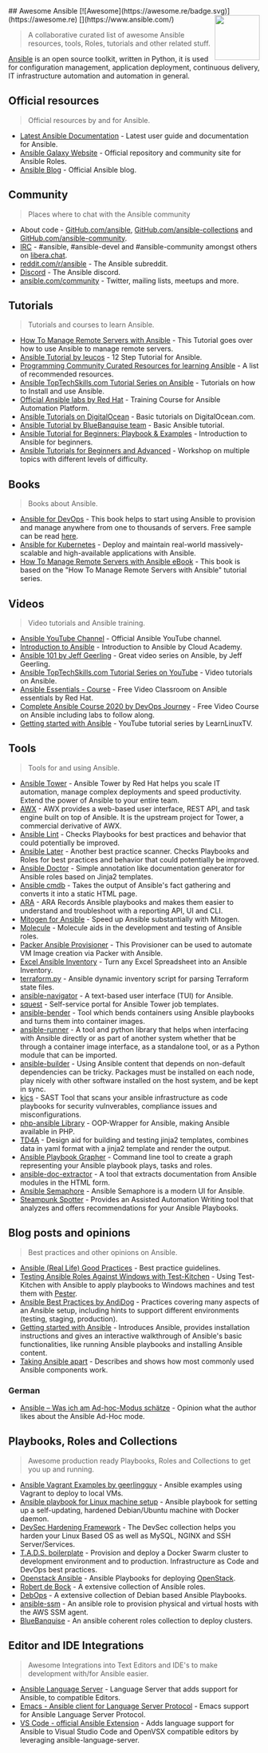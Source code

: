 <div class="github-widget" data-repo="ansible-community/awesome-ansible"></div>
<script async src="https://pagead2.googlesyndication.com/pagead/js/adsbygoogle.js"></script><ins class="adsbygoogle" style="display:block" data-ad-client="ca-pub-6890694312814945" data-ad-slot="5473692530" data-ad-format="auto"  data-full-width-responsive="true"></ins><script>(adsbygoogle = window.adsbygoogle || []).push({});</script>
## Awesome Ansible [![Awesome](https://awesome.re/badge.svg)](https://awesome.re)
<!--lint disable double-link-->
[<img src="https://raw.githubusercontent.com/ansible-community/awesome-ansible/master/ansible_logo.svg?sanitize=true" align="right" width="90">](https://www.ansible.com/)

> A collaborative curated list of awesome Ansible resources, tools, Roles, tutorials and other related stuff.

[Ansible](https://www.ansible.com/) is an open source toolkit, written in Python, it is used for  configuration management, application deployment, continuous delivery, IT infrastructure automation and automation in general.
<!--lint enable double-link-->


## Official resources

> Official resources by and for Ansible.

- [Latest Ansible Documentation](https://docs.ansible.com/ansible/latest/user_guide/index.html) - Latest user guide and documentation for Ansible.
- [Ansible Galaxy Website](https://galaxy.ansible.com/) - Official repository and community site for Ansible Roles.
- [Ansible Blog](https://www.ansible.com/blog) - Official Ansible blog.

## Community

> Places where to chat with the Ansible community

- About code - [GitHub.com/ansible](https://github.com/ansible), [GitHub.com/ansible-collections](https://github.com/ansible-collections) and [GitHub.com/ansible-community](https://github.com/ansible-community).
- [IRC](https://docs.ansible.com/ansible/latest/community/communication.html#irc-channels) - #ansible, #ansible-devel and #ansible-community amongst others on [libera.chat](https://libera.chat/).
- [reddit.com/r/ansible](https://old.reddit.com/r/ansible/) - The Ansible subreddit.
- [Discord](https://old.reddit.com/r/ansible/comments/jv5shj/ansible_discord_server_come_get_ansible_help_in/) - The Ansible discord.
- [ansible.com/community](https://ansible.com/community) - Twitter, mailing lists, meetups and more.

## Tutorials

> Tutorials and courses to learn Ansible.

- [How To Manage Remote Servers with Ansible](https://www.digitalocean.com/community/tutorial_series/how-to-manage-remote-servers-with-ansible) - This Tutorial goes over how to use Ansible to manage remote servers.
- [Ansible Tutorial by leucos](https://github.com/leucos/ansible-tuto) - 12 Step Tutorial for Ansible.
- [Programming Community Curated Resources for learning Ansible](https://hackr.io/tutorials/learn-ansible) - A list of recommended resources.
- [Ansible TopTechSkills.com Tutorial Series on Ansible](https://www.toptechskills.com/ansible-tutorials-courses/) - Tutorials on how to Install and use Ansible.
- [Official Ansible labs by Red Hat](https://ansible.github.io/workshops/exercises/ansible_rhel/) - Training Course for Ansible Automation Platform.
- [Ansible Tutorials on DigitalOcean](https://www.digitalocean.com/community/tags/ansible?subtype=tutorial) - Basic tutorials on DigitalOcean.com.
- [Ansible Tutorial by BlueBanquise team](http://bluebanquise.com/documentation/releases/1.5.0/training_ansible.html) - Basic Ansible tutorial.
- [Ansible Tutorial for Beginners: Playbook & Examples](https://spacelift.io/blog/ansible-tutorial) - Introduction to Ansible for beginners.
- [Ansible Tutorials for Beginners and Advanced](https://ansible.puzzle.ch/) - Workshop on multiple topics with different levels of difficulty.

## Books

> Books about Ansible.

- [Ansible for DevOps](https://www.ansiblefordevops.com/) - This book helps to start using Ansible to provision and manage anywhere from one to thousands of servers. Free sample can be read [here](https://leanpub.com/ansible-for-devops/read_sample).
- [Ansible for Kubernetes](https://www.ansibleforkubernetes.com/) - Deploy and maintain real-world massively-scalable and high-available applications with Ansible.
- [How To Manage Remote Servers with Ansible eBook](https://www.digitalocean.com/community/books/how-to-manage-remote-servers-with-ansible-ebook) - This book is based on the "How To Manage Remote Servers with Ansible" tutorial series.

## Videos

> Video tutorials and Ansible training.

- [Ansible YouTube Channel](https://www.youtube.com/channel/UCPJo5UY1KsP7J1BuHmiWNzQ) - Official Ansible YouTube channel.
- [Introduction to Ansible](https://youtu.be/iVWmbStE1MM) - Introduction to Ansible by Cloud Academy.
- [Ansible 101 by Jeff Geerling](https://www.jeffgeerling.com/blog/2020/ansible-101-jeff-geerling-youtube-streaming-series) - Great video series on Ansible, by Jeff Geerling.
- [Ansible TopTechSkills.com Tutorial Series on YouTube](https://www.youtube.com/playlist?list=PLMyOob-UkeytIleCbMlFfCzaunOh27hm6) - Video tutorials on Ansible.
- [Ansible Essentials - Course](https://www.redhat.com/en/services/training/do007-ansible-essentials-simplicity-automation-technical-overview) - Free Video Classroom on Ansible essentials by Red Hat.
- [Complete Ansible Course 2020 by DevOps Journey](https://www.youtube.com/watch?v=KuiAiUyuDY4&list=PLnFWJCugpwfzTlIJ-JtuATD2MBBD7_m3u&index=1) - Free Video Course on Ansible including labs to follow along.
- [Getting started with Ansible](https://youtube.com/playlist?list=PLT98CRl2KxKEUHie1m24-wkyHpEsa4Y70) - YouTube tutorial series by LearnLinuxTV.

## Tools

> Tools for and using Ansible.

- [Ansible Tower](https://www.ansible.com/products/tower) - Ansible Tower by Red Hat helps you scale IT automation, manage complex deployments and speed productivity. Extend the power of Ansible to your entire team.
- [AWX](https://github.com/ansible/awx) - AWX provides a web-based user interface, REST API, and task engine built on top of Ansible. It is the upstream project for Tower, a commercial derivative of AWX.
- [Ansible Lint](https://github.com/ansible/ansible-lint) - Checks Playbooks for best practices and behavior that could potentially be improved.
- [Ansible Later](https://github.com/thegeeklab/ansible-later) - Another best practice scanner. Checks Playbooks and Roles for best practices and behavior that could potentially be improved.
- [Ansible Doctor](https://github.com/thegeeklab/ansible-doctor) - Simple annotation like documentation generator for Ansible roles based on Jinja2 templates.
- [Ansible cmdb](https://github.com/fboender/ansible-cmdb) - Takes the output of Ansible's fact gathering and converts it into a static HTML page.
- [ARA](https://github.com/ansible-community/ara) - ARA Records Ansible playbooks and makes them easier to understand and troubleshoot with a reporting API, UI and CLI.
- [Mitogen for Ansible](https://mitogen.networkgenomics.com/ansible_detailed.html) - Speed up Ansible substantially with Mitogen.
- [Molecule](https://molecule.readthedocs.io/en/latest/) - Molecule aids in the development and testing of Ansible roles.
- [Packer Ansible Provisioner](https://packer.io/docs/provisioners/ansible-local.html ) - This Provisioner can be used to automate VM Image creation via Packer with Ansible.
- [Excel Ansible Inventory](https://github.com/KeyboardInterrupt/ansible_xlsx_inventory) - Turn any Excel Spreadsheet into an Ansible Inventory.
- [terraform.py](https://github.com/mantl/terraform.py) - Ansible dynamic inventory script for parsing Terraform state files.
- [ansible-navigator](https://github.com/ansible/ansible-navigator) - A text-based user interface (TUI) for Ansible.
- [squest](https://hewlettpackard.github.io/squest/) - Self-service portal for Ansible Tower job templates.
- [ansible-bender](https://ansible-community.github.io/ansible-bender/build/html/index.html) - Tool which bends containers using Ansible playbooks and turns them into container images.
- [ansible-runner](https://github.com/ansible/ansible-runner) - A tool and python library that helps when interfacing with Ansible directly or as part of another system whether that be through a container image interface, as a standalone tool, or as a Python module that can be imported.
- [ansible-builder](https://ansible-builder.readthedocs.io/en/latest/) - Using Ansible content that depends on non-default dependencies can be tricky. Packages must be installed on each node, play nicely with other software installed on the host system, and be kept in sync.
- [kics](https://github.com/Checkmarx/kics) - SAST Tool that scans your ansible infrastructure as code playbooks for security vulnverables, compliance issues and misconfigurations.
- [php-ansible Library](https://github.com/maschmann/php-ansible) - OOP-Wrapper for Ansible, making Ansible available in PHP.
- [TD4A](https://github.com/cidrblock/td4a) - Design aid for building and testing jinja2 templates, combines data in yaml format with a jinja2 template and render the output.
- [Ansible Playbook Grapher](https://github.com/haidaraM/ansible-playbook-grapher) - Command line tool to create a graph representing your Ansible playbook plays, tasks and roles.
- [ansible-doc-extractor](https://github.com/xlab-steampunk/ansible-doc-extractor) - A tool that extracts documentation from Ansible modules in the HTML form.
- [Ansible Semaphore](https://github.com/ansible-semaphore/semaphore) - Ansible Semaphore is a modern UI for Ansible.
- [Steampunk Spotter](https://steampunk.si/spotter/) - Provides an Assisted Automation Writing tool that analyzes and offers recommendations for your Ansible Playbooks.

## Blog posts and opinions

> Best practices and other opinions on Ansible.

- [Ansible (Real Life) Good Practices](https://reinteractive.com/posts/167-ansible-real-life-good-practices) - Best practice guidelines.
- [Testing Ansible Roles Against Windows with Test-Kitchen](https://hodgkins.io/testing-ansible-roles-windows-test-kitchen) - Using Test-Kitchen with Ansible to apply playbooks to Windows machines and test them with [Pester](https://github.com/pester/Pester/).
- [Ansible Best Practices by AndiDog](https://andidog.de/blog/2017-04-24-ansible-best-practices) - Practices covering many aspects of an Ansible setup, including hints to support different environments (testing, staging, production).
- [Getting started with Ansible](https://steampunk.si/blog/getting-started-with-ansible/) - Introduces Ansible, provides installation instructions and gives an interactive walkthrough of Ansible's basic functionalities, like running Ansible playbooks and installing Ansible content.
- [Taking Ansible apart](https://steampunk.si/blog/taking-ansible-apart/) - Describes and shows how most commonly used Ansible components work.

### German

- [Ansible – Was ich am Ad-hoc-Modus schätze](https://www.my-it-brain.de/wordpress/ansible-was-ich-am-ad-hoc-modus-schaetze/) - Opinion what the author likes about the Ansible Ad-Hoc mode.

## Playbooks, Roles and Collections

> Awesome production ready Playbooks, Roles and Collections to get you up and running.

- [Ansible Vagrant Examples by geerlingguy](https://github.com/geerlingguy/ansible-vagrant-examples) - Ansible examples using Vagrant to deploy to local VMs.
- [Ansible playbook for Linux machine setup](https://github.com/olivomarco/my-ansible-linux-setup) - Ansible playbook for setting up a self-updating, hardened Debian/Ubuntu machine with Docker daemon.
- [DevSec Hardening Framework](https://dev-sec.io/) - The DevSec collection helps you harden your Linux Based OS as well as MySQL, NGINX and SSH Server/Services.
- [T.A.D.S. boilerplate](https://github.com/Thomvaill/tads-boilerplate) - Provision and deploy a Docker Swarm cluster to development environment and to production. Infrastructure as Code and DevOps best practices.
- [Openstack Ansible](https://github.com/openstack/openstack-ansible) - Ansible Playbooks for deploying [OpenStack](https://www.openstack.org/).
- [Robert de Bock](https://robertdebock.nl) - A extensive collection of Ansible roles.
- [DebOps](https://docs.debops.org/en/master/) - A extensive collection of Debian based Ansible Playbooks.
- [ansible-ssm](https://github.com/HQarroum/ansible-ssm) - An ansible role to provision physical and virtual hosts with the AWS SSM agent.
- [BlueBanquise](https://github.com/bluebanquise/bluebanquise) - An ansible coherent roles collection to deploy clusters.

## Editor and IDE Integrations

> Awesome Integrations into Text Editors and IDE's to make development with/for Ansible easier.

- [Ansible Language Server](https://github.com/ansible/ansible-language-server) - Language Server that adds support for Ansible, to compatible Editors.
- [Emacs - Ansible client for Language Server Protocol](https://emacs-lsp.github.io/lsp-mode/page/lsp-ansible/) - Emacs support for Ansible Language Server Protocol.
- [VS Code - official Ansible Extension](https://marketplace.visualstudio.com/items?itemName=redhat.ansible) - Adds language support for Ansible to Visual Studio Code and OpenVSX compatible editors by leveraging ansible-language-server.